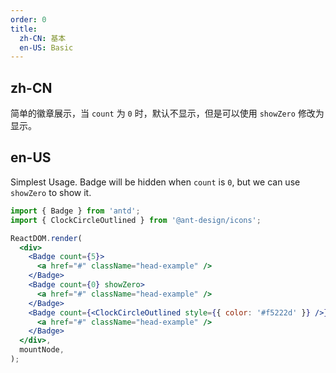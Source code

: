 ```yaml
---
order: 0
title:
  zh-CN: 基本
  en-US: Basic
---
```


## zh-CN

简单的徽章展示，当 `count` 为 `0` 时，默认不显示，但是可以使用 `showZero` 修改为显示。

## en-US

Simplest Usage. Badge will be hidden when `count` is `0`, but we can use `showZero` to show it.

```jsx
import { Badge } from 'antd';
import { ClockCircleOutlined } from '@ant-design/icons';

ReactDOM.render(
  <div>
    <Badge count={5}>
      <a href="#" className="head-example" />
    </Badge>
    <Badge count={0} showZero>
      <a href="#" className="head-example" />
    </Badge>
    <Badge count={<ClockCircleOutlined style={{ color: '#f5222d' }} />}>
      <a href="#" className="head-example" />
    </Badge>
  </div>,
  mountNode,
);
```

<style>
.ofs-badge:not(.ofs-badge-not-a-wrapper) {
  margin-right: 20px;
}
.ofs-badge.ofs-badge-rtl:not(.ofs-badge-not-a-wrapper) {
  margin-right: 0;
  margin-left: 20px;
}
.head-example {
  width: 42px;
  height: 42px;
  border-radius: 2px;
  background: #eee;
  display: inline-block;
  vertical-align: middle;
}
[data-theme="dark"] .head-example {
  background: rgba(255,255,255,.12);
}
</style>
